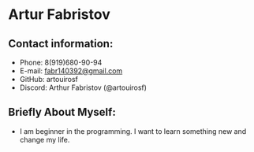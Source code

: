 # Artur Fabristov

## Contact information:
* Phone: 8(919)680-90-94
* E-mail: fabr140392@gmail.com
* GitHub: artouirosf
* Discord: Arthur Fabristov (@artouirosf)

## Briefly About Myself:

* I am beginner in the programming. I want to learn something new and change my life.